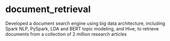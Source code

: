 # document_retrieval
 Developed a document search engine using big data architecture, including Spark NLP, PySpark, LDA and  BERT topic modeling, and Hive, to retrieve documents from a collection of 2 million research articles
